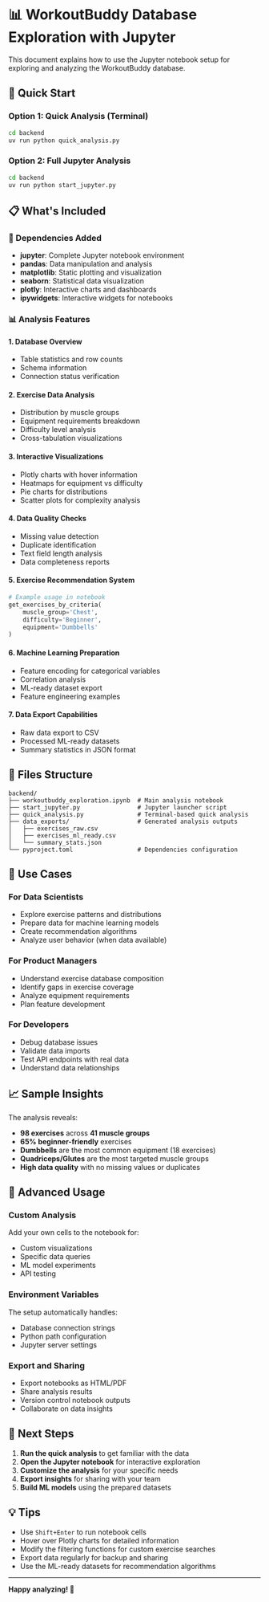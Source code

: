 # 📊 WorkoutBuddy Database Exploration with Jupyter

This document explains how to use the Jupyter notebook setup for exploring and analyzing the WorkoutBuddy database.

## 🚀 Quick Start

### Option 1: Quick Analysis (Terminal)
```bash
cd backend
uv run python quick_analysis.py
```

### Option 2: Full Jupyter Analysis
```bash
cd backend
uv run python start_jupyter.py
```

## 📋 What's Included

### 🔧 Dependencies Added
- **jupyter**: Complete Jupyter notebook environment
- **pandas**: Data manipulation and analysis
- **matplotlib**: Static plotting and visualization
- **seaborn**: Statistical data visualization
- **plotly**: Interactive charts and dashboards
- **ipywidgets**: Interactive widgets for notebooks

### 📊 Analysis Features

#### 1. **Database Overview**
- Table statistics and row counts
- Schema information
- Connection status verification

#### 2. **Exercise Data Analysis**
- Distribution by muscle groups
- Equipment requirements breakdown
- Difficulty level analysis
- Cross-tabulation visualizations

#### 3. **Interactive Visualizations**
- Plotly charts with hover information
- Heatmaps for equipment vs difficulty
- Pie charts for distributions
- Scatter plots for complexity analysis

#### 4. **Data Quality Checks**
- Missing value detection
- Duplicate identification
- Text field length analysis
- Data completeness reports

#### 5. **Exercise Recommendation System**
```python
# Example usage in notebook
get_exercises_by_criteria(
    muscle_group='Chest', 
    difficulty='Beginner', 
    equipment='Dumbbells'
)
```

#### 6. **Machine Learning Preparation**
- Feature encoding for categorical variables
- Correlation analysis
- ML-ready dataset export
- Feature engineering examples

#### 7. **Data Export Capabilities**
- Raw data export to CSV
- Processed ML-ready datasets
- Summary statistics in JSON format

## 📁 Files Structure

```
backend/
├── workoutbuddy_exploration.ipynb  # Main analysis notebook
├── start_jupyter.py                # Jupyter launcher script
├── quick_analysis.py               # Terminal-based quick analysis
├── data_exports/                   # Generated analysis outputs
│   ├── exercises_raw.csv
│   ├── exercises_ml_ready.csv
│   └── summary_stats.json
└── pyproject.toml                  # Dependencies configuration
```

## 🎯 Use Cases

### For Data Scientists
- Explore exercise patterns and distributions
- Prepare data for machine learning models
- Create recommendation algorithms
- Analyze user behavior (when data available)

### For Product Managers
- Understand exercise database composition
- Identify gaps in exercise coverage
- Analyze equipment requirements
- Plan feature development

### For Developers
- Debug database issues
- Validate data imports
- Test API endpoints with real data
- Understand data relationships

## 📈 Sample Insights

The analysis reveals:
- **98 exercises** across **41 muscle groups**
- **65% beginner-friendly** exercises
- **Dumbbells** are the most common equipment (18 exercises)
- **Quadriceps/Glutes** are the most targeted muscle groups
- **High data quality** with no missing values or duplicates

## 🔧 Advanced Usage

### Custom Analysis
Add your own cells to the notebook for:
- Custom visualizations
- Specific data queries
- ML model experiments
- API testing

### Environment Variables
The setup automatically handles:
- Database connection strings
- Python path configuration
- Jupyter server settings

### Export and Sharing
- Export notebooks as HTML/PDF
- Share analysis results
- Version control notebook outputs
- Collaborate on data insights

## 🚀 Next Steps

1. **Run the quick analysis** to get familiar with the data
2. **Open the Jupyter notebook** for interactive exploration
3. **Customize the analysis** for your specific needs
4. **Export insights** for sharing with your team
5. **Build ML models** using the prepared datasets

## 💡 Tips

- Use `Shift+Enter` to run notebook cells
- Hover over Plotly charts for detailed information
- Modify the filtering functions for custom exercise searches
- Export data regularly for backup and sharing
- Use the ML-ready datasets for recommendation algorithms

---

**Happy analyzing! 🎉** 